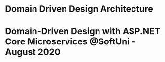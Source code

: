 # Domain Driven Design Architecture
# Domain-Driven Design with ASP.NET Core Microservices @SoftUni - August 2020
